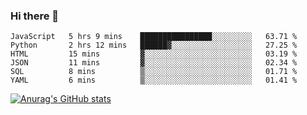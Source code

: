 ### Hi there 👋
<!--START_SECTION:waka-->

```text
JavaScript   5 hrs 9 mins    ████████████████░░░░░░░░░   63.71 %
Python       2 hrs 12 mins   ██████▓░░░░░░░░░░░░░░░░░░   27.25 %
HTML         15 mins         ▓░░░░░░░░░░░░░░░░░░░░░░░░   03.19 %
JSON         11 mins         ▓░░░░░░░░░░░░░░░░░░░░░░░░   02.34 %
SQL          8 mins          ▒░░░░░░░░░░░░░░░░░░░░░░░░   01.71 %
YAML         6 mins          ▒░░░░░░░░░░░░░░░░░░░░░░░░   01.41 %
```

<!--END_SECTION:waka-->
[![Anurag's GitHub stats](https://github-readme-stats.vercel.app/api?username=Kevinbarrero)](https://github.com/anuraghazra/github-readme-stats)
<!--
**Kevinbarrero/Kevinbarrero** is a ✨ _special_ ✨ repository because its `README.md` (this file) appears on your GitHub profile.

Here are some ideas to get you started:

- 🔭 I’m currently working on ...
- 🌱 I’m currently learning ...
- 👯 I’m looking to collaborate on ...
- 🤔 I’m looking for help with ...
- 💬 Ask me about ...
- 📫 How to reach me: ...
- 😄 Pronouns: ...
- ⚡ Fun fact: ...

-->


